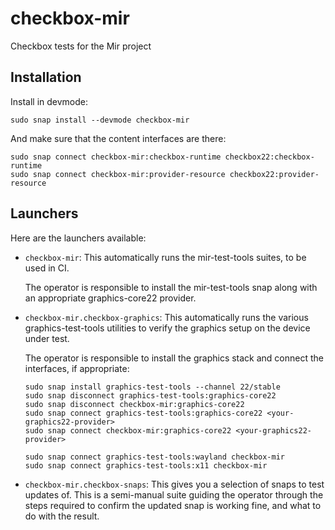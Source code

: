 # checkbox-mir
Checkbox tests for the Mir project

## Installation
Install in devmode:
```
sudo snap install --devmode checkbox-mir
```

And make sure that the content interfaces are there:
```
sudo snap connect checkbox-mir:checkbox-runtime checkbox22:checkbox-runtime
sudo snap connect checkbox-mir:provider-resource checkbox22:provider-resource
```

## Launchers
Here are the launchers available:
- `checkbox-mir`:
  This automatically runs the mir-test-tools suites, to be used in CI.

  The operator is responsible to install the mir-test-tools snap along with
  an appropriate graphics-core22 provider.

- `checkbox-mir.checkbox-graphics`:
  This automatically runs the various graphics-test-tools utilities to verify
  the graphics setup on the device under test.

  The operator is responsible to install the graphics stack and connect
  the interfaces, if appropriate:
  ```
  sudo snap install graphics-test-tools --channel 22/stable
  sudo snap disconnect graphics-test-tools:graphics-core22
  sudo snap disconnect checkbox-mir:graphics-core22
  sudo snap connect graphics-test-tools:graphics-core22 <your-graphics22-provider>
  sudo snap connect checkbox-mir:graphics-core22 <your-graphics22-provider>

  sudo snap connect graphics-test-tools:wayland checkbox-mir
  sudo snap connect graphics-test-tools:x11 checkbox-mir
  ```

- `checkbox-mir.checkbox-snaps`:
  This gives you a selection of snaps to test updates of. This is a semi-manual
  suite guiding the operator through the steps required to confirm the updated
  snap is working fine, and what to do with the result.

